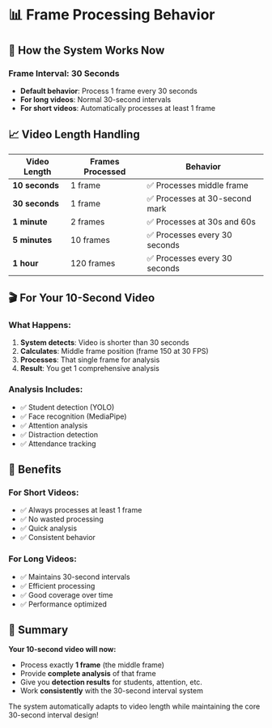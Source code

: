 # 📊 Frame Processing Behavior

## 🎯 How the System Works Now

### Frame Interval: 30 Seconds
- **Default behavior**: Process 1 frame every 30 seconds
- **For long videos**: Normal 30-second intervals
- **For short videos**: Automatically processes at least 1 frame

## 📈 Video Length Handling

| Video Length | Frames Processed | Behavior |
|-------------|------------------|----------|
| **10 seconds** | 1 frame | ✅ Processes middle frame |
| **30 seconds** | 1 frame | ✅ Processes at 30-second mark |
| **1 minute** | 2 frames | ✅ Processes at 30s and 60s |
| **5 minutes** | 10 frames | ✅ Processes every 30 seconds |
| **1 hour** | 120 frames | ✅ Processes every 30 seconds |

## 🎬 For Your 10-Second Video

### What Happens:
1. **System detects**: Video is shorter than 30 seconds
2. **Calculates**: Middle frame position (frame 150 at 30 FPS)
3. **Processes**: That single frame for analysis
4. **Result**: You get 1 comprehensive analysis

### Analysis Includes:
- ✅ Student detection (YOLO)
- ✅ Face recognition (MediaPipe)
- ✅ Attention analysis
- ✅ Distraction detection
- ✅ Attendance tracking

## 🚀 Benefits

### For Short Videos:
- ✅ Always processes at least 1 frame
- ✅ No wasted processing
- ✅ Quick analysis
- ✅ Consistent behavior

### For Long Videos:
- ✅ Maintains 30-second intervals
- ✅ Efficient processing
- ✅ Good coverage over time
- ✅ Performance optimized

## 🎯 Summary

**Your 10-second video will now:**
- Process exactly **1 frame** (the middle frame)
- Provide **complete analysis** of that frame
- Give you **detection results** for students, attention, etc.
- Work **consistently** with the 30-second interval system

The system automatically adapts to video length while maintaining the core 30-second interval design!






